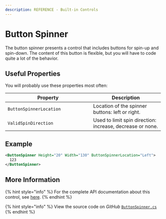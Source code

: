 ```yaml
---
description: REFERENCE - Built-in Controls
---
```


# Button Spinner

The button spinner presents a control that includes buttons for spin-up and spin-down. The content of this button is flexible, but you will have to code quite a lot of the behavior.

## Useful Properties

You will probably use these properties most often:

<table><thead><tr><th width="261">Property</th><th>Description</th></tr></thead><tbody><tr><td><code>ButtonSpinnerLocation</code></td><td>Location of the spinner buttons: left or right.</td></tr><tr><td><code>ValidSpinDirection</code></td><td>Used to limit spin direction: increase, decrease or none. </td></tr></tbody></table>

## Example

```xml
<ButtonSpinner Height="20" Width="130" ButtonSpinnerLocation="Left">
  123
</ButtonSpinner>
```

<!--![](<../../../.gitbook/assets/image (3) (3).png>)-->

## More Information

{% hint style="info" %}
For the complete API documentation about this control, see [here](http://reference.avaloniaui.net/api/Avalonia.Controls/ButtonSpinner/).
{% endhint %}

{% hint style="info" %}
View the source code on _GitHub_ [`ButtonSpinner.cs`](https://github.com/AvaloniaUI/Avalonia/blob/master/src/Avalonia.Controls/ButtonSpinner.cs)
{% endhint %}

